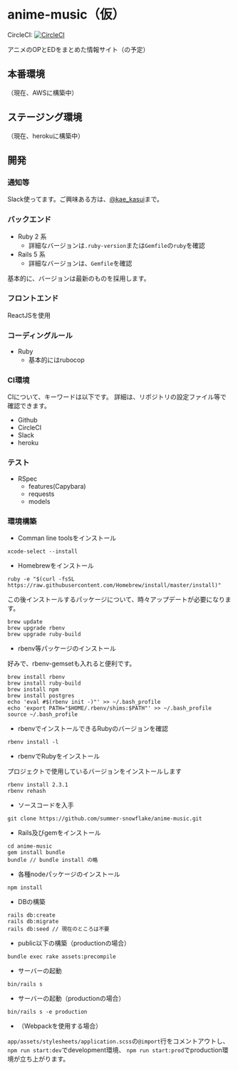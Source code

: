 # anime-music（仮）

CircleCI: [![CircleCI](https://circleci.com/gh/summer-snowflake/anime-music.svg?style=svg)](https://circleci.com/gh/summer-snowflake/anime-music)

アニメのOPとEDをまとめた情報サイト（の予定）

## 本番環境

（現在、AWSに構築中）

## ステージング環境

（現在、herokuに構築中）

## 開発

### 通知等

Slack使ってます。ご興味ある方は、[@kae_kasui](https://twitter.com/kae_kasui)まで。

### バックエンド

- Ruby 2 系
  - 詳細なバージョンは`.ruby-version`または`Gemfile`の`ruby`を確認
- Rails 5 系
  - 詳細なバージョンは、`Gemfile`を確認

基本的に、バージョンは最新のものを採用します。

### フロントエンド

ReactJSを使用

### コーディングルール

- Ruby
  - 基本的にはrubocop

### CI環境

CIについて、キーワードは以下です。
詳細は、リポジトリの設定ファイル等で確認できます。
- Github
- CircleCI
- Slack
- heroku

### テスト

- RSpec
  - features(Capybara)
  - requests
  - models

### 環境構築

- Comman line toolsをインストール

```
xcode-select --install
```

- Homebrewをインストール

```
ruby -e "$(curl -fsSL https://raw.githubusercontent.com/Homebrew/install/master/install)"
```

この後インストールするパッケージについて、時々アップデートが必要になります。
```
brew update
brew upgrade rbenv
brew upgrade ruby-build
```

- rbenv等パッケージのインストール

好みで、rbenv-gemsetも入れると便利です。

```
brew install rbenv
brew install ruby-build
brew install npm
brew install postgres
echo 'eval #$(rbenv init -)"' >> ~/.bash_profile
echo 'export PATH="$HOME/.rbenv/shims:$PATH"' >> ~/.bash_profile
source ~/.bash_profile
```

- rbenvでインストールできるRubyのバージョンを確認
```
rbenv install -l
```

- rbenvでRubyをインストール

プロジェクトで使用しているバージョンをインストールします
```
rbenv install 2.3.1
rbenv rehash
```

- ソースコードを入手
```
git clone https://github.com/summer-snowflake/anime-music.git
```

- Rails及びgemをインストール
```
cd anime-music
gem install bundle
bundle // bundle install の略
```

- 各種nodeパッケージのインストール
```
npm install
```

- DBの構築
```
rails db:create
rails db:migrate
rails db:seed // 現在のところは不要
```

- public以下の構築（productionの場合）

```
bundle exec rake assets:precompile
```

- サーバーの起動
```
bin/rails s
```

- サーバーの起動（productionの場合）

```
bin/rails s -e production
```

- （Webpackを使用する場合）

`app/assets/stylesheets/application.scss`の`@import`行をコメントアウトし、
`npm run start:dev`でdevelopment環境、
`npm run start:prod`でproduction環境が立ち上がります。
